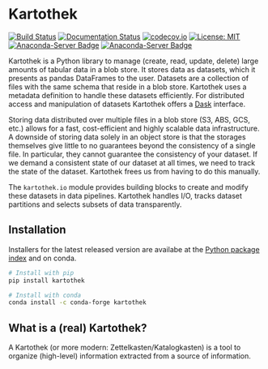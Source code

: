 Kartothek
=========

[![Build Status](https://travis-ci.com/JDASoftwareGroup/kartothek.svg?branch=master)](https://travis-ci.com/JDASoftwareGroup/kartothek)
[![Documentation Status](https://readthedocs.org/projects/kartothek/badge/?version=latest)](https://kartothek.readthedocs.io/en/latest/?badge=latest)
[![codecov.io](https://codecov.io/github/JDASoftwareGroup/kartothek/coverage.svg?branch=master)](https://codecov.io/github/JDASoftwareGroup/kartothek)
[![License: MIT](https://img.shields.io/badge/License-MIT-yellow.svg)](https://github.com/JDASoftwareGroup/kartothek/blob/master/LICENSE.txt)
[![Anaconda-Server Badge](https://anaconda.org/conda-forge/kartothek/badges/installer/conda.svg)](https://conda.anaconda.org/conda-forge)
[![Anaconda-Server Badge](https://anaconda.org/conda-forge/kartothek/badges/downloads.svg)](https://anaconda.org/conda-forge/kartothek)

Kartothek is a Python library to manage (create, read, update, delete) large
amounts of tabular data in a blob store. It stores data as datasets, which
it presents as pandas DataFrames to the user. Datasets are a collection of
files with the same schema that reside in a blob store. Kartothek uses a metadata
definition to handle these datasets efficiently. For distributed access and
manipulation of datasets Kartothek offers a [Dask](https://dask.org) interface.

Storing data distributed over multiple files in a blob store (S3, ABS, GCS,
etc.) allows for a fast, cost-efficient and highly scalable data infrastructure.
A downside of storing data solely in an object store is that the storages
themselves give little to no guarantees beyond the consistency of a single file.
In particular, they cannot guarantee the consistency of your dataset. If we
demand a consistent state of our dataset at all times, we need to track the
state of the dataset. Kartothek frees us from having to do this manually.

The `kartothek.io` module provides building blocks to create and modify these
datasets in data pipelines. Kartothek handles I/O, tracks dataset partitions
and selects subsets of data transparently.

Installation
---------------------------
Installers for the latest released version are availabe at the [Python
package index](https://pypi.org/project/kartothek) and on conda.

```sh
# Install with pip
pip install kartothek
```

```sh
# Install with conda
conda install -c conda-forge kartothek
```

What is a (real) Kartothek?
---------------------------

A Kartothek (or more modern: Zettelkasten/Katalogkasten) is a tool to organize
(high-level) information extracted from a source of information.
